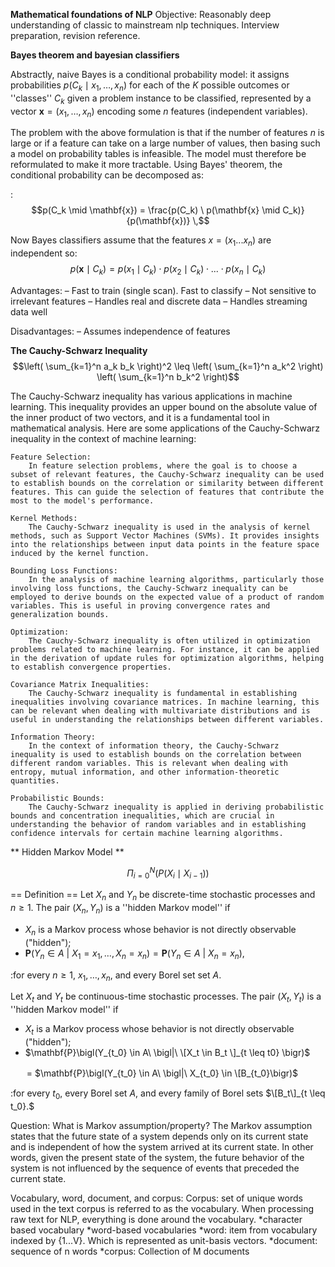 **Mathematical foundations of NLP**
Objective: Reasonably deep understanding of classic to mainstream nlp techniques. Interview preparation, revision reference.


**Bayes theorem and bayesian classifiers**

Abstractly, naive Bayes is a conditional probability model: it assigns probabilities $p(C_k \mid x_1, \ldots, x_n)$ for each of the $K$ possible outcomes or ''classes'' $C_k$ given a problem instance to be classified, represented by a vector $\mathbf{x} = (x_1, \ldots, x_n)$ encoding some $n$ features (independent variables).

The problem with the above formulation is that if the number of features $n$ is large or if a feature can take on a large number of values, then basing such a model on probability tables is infeasible. The model must therefore be reformulated to make it more tractable. Using Bayes' theorem, the conditional probability can be decomposed as:

: $$p(C_k \mid \mathbf{x}) = \frac{p(C_k) \ p(\mathbf{x} \mid C_k)}{p(\mathbf{x})} \,$$

Now Bayes classifiers assume that the features $x = (x_1 ... x_n)$ are independent so:
$$p(\mathbf{x} \mid C_k) = p(x_{1} \mid C_k) \cdot p(x_{2} \mid C_{k}) \cdot ... \cdot p(x_n \mid C_k)$$

Advantages:
– Fast to train (single scan). Fast to classify 
– Not sensitive to irrelevant features
– Handles real and discrete data
– Handles streaming data well

Disadvantages:
– Assumes independence of features

**The Cauchy-Schwarz Inequality**
$$\left( \sum_{k=1}^n a_k b_k \right)^2 \leq \left( \sum_{k=1}^n a_k^2 \right) \left( \sum_{k=1}^n b_k^2 \right)$$

The Cauchy-Schwarz inequality has various applications in machine learning. This inequality provides an upper bound on the absolute value of the inner product of two vectors, and it is a fundamental tool in mathematical analysis. Here are some applications of the Cauchy-Schwarz inequality in the context of machine learning:

    Feature Selection:
        In feature selection problems, where the goal is to choose a subset of relevant features, the Cauchy-Schwarz inequality can be used to establish bounds on the correlation or similarity between different features. This can guide the selection of features that contribute the most to the model's performance.

    Kernel Methods:
        The Cauchy-Schwarz inequality is used in the analysis of kernel methods, such as Support Vector Machines (SVMs). It provides insights into the relationships between input data points in the feature space induced by the kernel function.

    Bounding Loss Functions:
        In the analysis of machine learning algorithms, particularly those involving loss functions, the Cauchy-Schwarz inequality can be employed to derive bounds on the expected value of a product of random variables. This is useful in proving convergence rates and generalization bounds.

    Optimization:
        The Cauchy-Schwarz inequality is often utilized in optimization problems related to machine learning. For instance, it can be applied in the derivation of update rules for optimization algorithms, helping to establish convergence properties.

    Covariance Matrix Inequalities:
        The Cauchy-Schwarz inequality is fundamental in establishing inequalities involving covariance matrices. In machine learning, this can be relevant when dealing with multivariate distributions and is useful in understanding the relationships between different variables.

    Information Theory:
        In the context of information theory, the Cauchy-Schwarz inequality is used to establish bounds on the correlation between different random variables. This is relevant when dealing with entropy, mutual information, and other information-theoretic quantities.

    Probabilistic Bounds:
        The Cauchy-Schwarz inequality is applied in deriving probabilistic bounds and concentration inequalities, which are crucial in understanding the behavior of random variables and in establishing confidence intervals for certain machine learning algorithms.

** Hidden Markov Model **

$$\Pi_{i=0}^N \left( P(X_i \mid X_{i-1}) \right) $$

== Definition ==
Let $X_n$ and $Y_n$ be discrete-time stochastic processes and $n\geq 1$. The pair $(X_n,Y_n)$ is a ''hidden Markov model'' if

* $X_n$ is a Markov process whose behavior is not directly observable ("hidden");
* $\mathbf{P}\bigl(Y_n \in A\ \bigl|\ X_1=x_1,\ldots,X_n=x_n\bigr)=\mathbf{P}\bigl(Y_n \in A\ \bigl|\ X_n=x_n\bigr),$ 

:for every $n\geq 1,$ $x_1,\ldots, x_n,$ and every Borel set set $A$.

Let $X_t$ and $Y_t$ be continuous-time stochastic processes. The pair $(X_t,Y_t)$ is a ''hidden Markov model'' if

* $X_t$ is a Markov process whose behavior is not directly observable ("hidden");
* $\mathbf{P}\bigl(Y_{t_0} \in A\ \bigl|\ \[X_t \in B_t \]_{t \leq t0} \bigr)$


 ㅤㅤ= $\mathbf{P}\bigl(Y_{t_0} \in A\ \bigl|\ X_{t_0} \in \[B_{t_0}\bigr)$

:for every $t_0,$ every Borel set $A,$ and every family of Borel sets $\[B_t\]_{t \leq t_0}.$

Question: What is Markov assumption/property?
The Markov assumption states that the future state of a system depends only on its current state and is independent of how the system arrived at its current state. In other words, given the present state of the system, the future behavior of the system is not influenced by the sequence of events that preceded the current state.

Vocabulary, word, document, and corpus:
Corpus: set of unique words used in the text corpus is referred to as the vocabulary. When processing raw text for NLP, everything is done around the vocabulary.
*character based vocabulary
*word-based vocabularies
*word: item from vocabulary indexed by {1...V}. Which is represented as unit-basis vectors. 
*document: sequence of n words
*corpus: Collection of M documents
